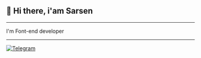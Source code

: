 ## 👋 Hi there, i'am Sarsen
***
I'm Font-end developer
***
[![Telegram](https://img.shields.io/badge/-Telegram-2CA5E0?logo=telegram&logoColor=white&style=for-the-badge)](https://t.me/@Sarsen_FE)


<!--
**Sarsenn/Sarsenn** is a ✨ _special_ ✨ repository because its `README.md` (this file) appears on your GitHub profile.

Here are some ideas to get you started:

- 🔭 I’m currently working on ...
- 🌱 I’m currently learning ...
- 👯 I’m looking to collaborate on ...
- 🤔 I’m looking for help with ...
- 💬 Ask me about ...
- 📫 How to reach me: ...
- 😄 Pronouns: ...
- ⚡ Fun fact: ...
-->
